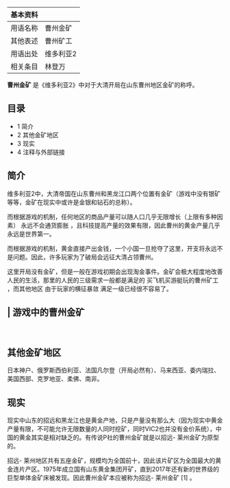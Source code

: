 |  **基本资料**  ||
|---|---|
|用语名称  |  曹州金矿   |
|其他表述  |  曹州矿工   |
|用语出处  |  维多利亚2   |
|相关条目  |  林登万   |
  
**曹州金矿** 是《维多利亚2》中对于大清开局在山东曹州地区金矿的称呼。

##  目录

  * 1  简介 
  * 2  其他金矿地区 
  * 3  现实 
  * 4  注释与外部链接 

##  简介

维多利亚2中，大清帝国在山东曹州和黑龙江口两个位置有金矿（游戏中没有银矿等等，金矿在现实中或许是金银和钻石的总称）。

而根据游戏的机制，任何地区的商品产量可以随人口几乎无限增长（上限有多种因素）  永远不会通货膨胀
，且科技提高产量的效果有限，因此曹州的黄金产量几乎永远是世界第一。

而根据游戏的机制，黄金直接产出金钱，一个小国一旦抢夺了这里，开支将永远不是问题。因此，许多玩家为了破局会远征大清占领曹州。

这里开局没有金矿，但是一般在游戏初期会出现淘金事件。金矿会极大程度地改善人民的生活，那里的人民的三级需求一般都是满足的  买飞机买游艇玩的曹州矿工
，而其他地区  由于玩家的横征暴敛  满足一级已经很不容易了。

|  游戏中的曹州金矿  
---  
  
</br>  
  
##  其他金矿地区

日本神户、俄罗斯西伯利亚、法国凡尔登（开局必然有）、马来西亚、委内瑞拉、美国西部、克罗地亚、柔佛、南非。

##  现实

现实中山东的招远和黑龙江也是黄金产地，只是产量没有那么大（因为现实中黄金产量有限，不可能允许无限数量的人同时挖矿，同时VIC2也并没有金价系统），中国的黄金其实是相对缺乏的。有传说P社的曹州金矿就是以招远-
莱州金矿为原型的。

招远-
莱州地区共有五座金矿，规模均为全国前十，因此该片矿区为全国最大的黄金连片产区。1975年成立国有山东黄金集团开矿，直到2017年还有新的世界级的巨型单体金矿床被发现。因此曹州金矿本应被称为招远-
莱州金矿  [1]  。